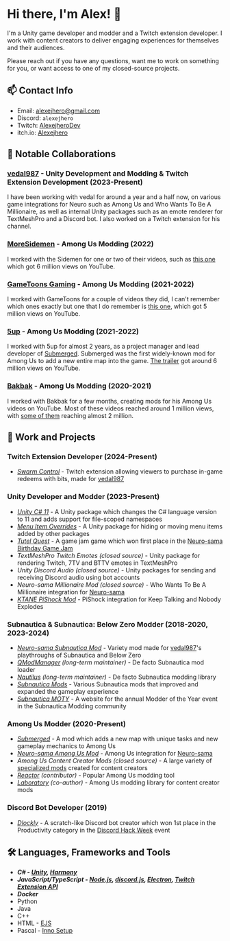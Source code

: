 # Hi there, I'm Alex! 👋

I'm a Unity game developer and modder and a Twitch extension developer. I work with content creators to deliver engaging experiences for themselves and their audiences. 

Please reach out if you have any questions, want me to work on something for you, or want access to one of my closed-source projects.

## 📫 Contact Info
- Email: [alexejhero@gmail.com](mailto:alexejhero@gmail.com)
- Discord: `alexejhero`
- Twitch: [AlexejheroDev](https://twitch.tv/AlexejheroDev)
- itch.io: [Alexejhero](https://Alexejhero.itch.io)

## 🤝 Notable Collaborations

### [vedal987](https://www.twitch.tv/vedal987) - Unity Development and Modding & Twitch Extension Development (2023-Present)
I have been working with vedal for around a year and a half now, on various game integrations for Neuro such as Among Us and Who Wants To Be A Millionaire, as well as internal Unity packages such as an emote renderer for TextMeshPro and a Discord bot. I also worked on a Twitch extension for his channel.

### [MoreSidemen](https://www.youtube.com/@MoreSidemen) - Among Us Modding (2022)
I worked with the Sidemen for one or two of their videos, such as [this one](https://www.youtube.com/watch?v=WEK25KcWRjs) which got 6 million views on YouTube.

### [GameToons Gaming](https://www.youtube.com/@GameToonsGaming) - Among Us Modding (2021-2022)
I worked with GameToons for a couple of videos they did, I can't remember which ones exactly but one that I do remember is [this one](https://www.youtube.com/watch?v=jC9u2eB5FK4), which got 5 million views on YouTube. 

### [5up](https://www.twitch.tv/5up) - Among Us Modding (2021-2022)
I worked with 5up for almost 2 years, as a project manager and lead developer of [Submerged](https://github.com/SubmergedAmongUs/Submerged). Submerged was the first widely-known mod for Among Us to add a new entire map into the game. [The trailer](https://www.youtube.com/watch?v=gAX_mDOX4Pc) got around 6 million views on YouTube.

### [Bakbak](https://www.youtube.com/@BakbakIsMe) - Among Us Modding (2020-2021)
I worked with Bakbak for a few months, creating mods for his Among Us videos on YouTube. Most of these videos reached around 1 million views, with [some of them](https://www.youtube.com/watch?v=VHcsSUHTBqs) reaching almost 2 million.

## 💼 Work and Projects
### Twitch Extension Developer (2024-Present)
- [*Swarm Control*](https://github.com/vedalai/swarm-control) - Twitch extension allowing viewers to purchase in-game redeems with bits, made for [vedal987](https://twitch.tv/vedal987)

### Unity Developer and Modder (2023-Present)
- [*Unity C# 11*](https://github.com/Alexejhero/Unity-CSharp11) - A Unity package which changes the C# language version to 11 and adds support for file-scoped namespaces
- [*Menu Item Overrides*](https://github.com/Alexejhero/Menu-Item-Overrides) - A Unity package for hiding or moving menu items added by other packages
- [*Tutel Quest*](https://alexejhero.itch.io/tutelquest) - A game jam game which won first place in the [Neuro-sama Birthday Game Jam](https://itch.io/jam/neurosama-birthday-game-jam)
- *TextMeshPro Twitch Emotes* _(closed source)_ - Unity package for rendering Twitch, 7TV and BTTV emotes in TextMeshPro
- *Unity Discord Audio* _(closed source)_ - Unity packages for sending and receiving Discord audio using bot accounts 
- *Neuro-sama Millionaire Mod* _(closed source)_ - Who Wants To Be A Millionaire integration for [Neuro-sama](https://twitch.tv/vedal987)
- [*KTANE PiShock Mod*](https://github.com/Alexejhero/KTANE-PiShock-Mod/) - PiShock integration for Keep Talking and Nobody Explodes

### Subnautica & Subnautica: Below Zero Modder (2018-2020, 2023-2024)
- [*Neuro-sama Subnautica Mod*](https://github.com/alexejhero/neurosama-subnautica-mod) - Variety mod made for [vedal987](https://twitch.tv/vedal987)'s playthroughs of Subnautica and Below Zero
- [*QModManager*](https://github.com/SubnauticaModding/QModManager) _(long-term maintainer)_ - De facto Subnautica mod loader
- [*Nautilus*](https://github.com/SubnauticaModding/SMLHelper) _(long-term maintainer)_ - De facto Subnautica modding library
- [*Subnautica Mods*](https://github.com/Alexejhero/Subnautica-Mods) - Various Subnautica mods that improved and expanded the gameplay experience
- [*Subnautica MOTY*](https://github.com/SubnauticaModding/MOTY) - A website for the annual Modder of the Year event in the Subnautica Modding community

### Among Us Modder (2020-Present)
- [*Submerged*](https://github.com/SubmergedAmongUs/Submerged) - A mod which adds a new map with unique tasks and new gameplay mechanics to Among Us
- [*Neuro-sama Among Us Mod*](https://github.com/vedalai/neuro-amongus) - Among Us integration for [Neuro-sama](https://twitch.tv/vedal987)
- *Among Us Content Creator Mods* _(closed source)_ - A large variety of [specialized mods](https://www.youtube.com/playlist?list=PL3ddDQ0FPgGbTsDCaYhTRj1R7DMzd05Wr) created for content creators
- [*Reactor*](https://github.com/nuclearpowered/reactor) _(contributor)_ - Popular Among Us modding tool
- [*Laboratory*](https://github.com/Among-Us-Modding/Laboratory) _(co-author)_ - Among Us modding library for content creator mods

### Discord Bot Developer (2019)
- [*Dlockly*](https://github.com/Alexejhero/Dlockly) - A scratch-like Discord bot creator which won 1st place in the Productivity category in the [Discord Hack Week](https://medium.com/discord-engineering/discord-community-hack-week-category-winners-bd0364360f92) event

## 🛠️ Languages, Frameworks and Tools
- ***C# - [Unity](https://unity.com/), [Harmony](https://github.com/pardeike/harmony)***
- ***JavaScript/TypeScript - [Node.js](https://nodejs.org/), [discord.js](https://github.com/discordjs/discord.js), [Electron](https://github.com/electron/electron), [Twitch Extension API](https://www.npmjs.com/package/@types/twitch-ext)***
- ***Docker***
- Python
- Java
- C++
- HTML - [EJS](https://ejs.co/)
- Pascal - [Inno Setup](https://jrsoftware.org/isinfo.php)
